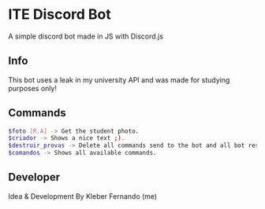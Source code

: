 # ITE Discord Bot

A simple discord bot made in JS with Discord.js


## Info
This bot uses a leak in my university API and was made for studying purposes only!


## Commands

```bash
$foto [R.A] -> Get the student photo.
$criador -> Shows a nice text ;).
$destruir_provas -> Delete all commands send to the bot and all bot responses
$comandos -> Shows all available commands.
```

## Developer
Idea & Development By Kleber Fernando (me)
